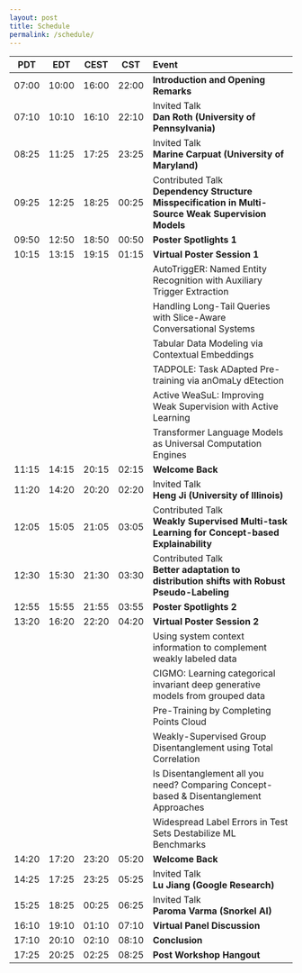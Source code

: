 ```yaml
---
layout: post
title: Schedule
permalink: /schedule/
---
```


PDT | EDT |	CEST |CST	|	Event
:------------: | :----------: | :------: | :-------: | :-----------
07:00 |	10:00 |	16:00 |	22:00 |	**Introduction and Opening Remarks**
07:10 |	10:10 |	16:10 |	22:10 | Invited Talk <br> **Dan Roth (University of Pennsylvania)**
08:25 |	11:25 |	17:25 |	23:25 |	Invited Talk <br> **Marine Carpuat (University of Maryland)**
09:25 |	12:25 |	18:25 |	00:25 |	Contributed Talk <br> **Dependency Structure Misspecification in Multi-Source Weak Supervision Models**
09:50 | 12:50 |	18:50 |	00:50 | **Poster Spotlights 1**
10:15 |	13:15 |	19:15 |	01:15 | **Virtual Poster Session 1**
     |       |      |   |     AutoTriggER: Named Entity Recognition with Auxiliary Trigger Extraction
    |       |      |   |     Handling Long-Tail Queries with Slice-Aware Conversational Systems
    |       |      |   |     Tabular Data Modeling via Contextual Embeddings
    |       |      |   |     TADPOLE: Task ADapted Pre-training via anOmaLy dEtection
    |       |      |   |     Active WeaSuL: Improving Weak Supervision with Active Learning
    |       |      |   |     Transformer Language Models as Universal Computation Engines
11:15 |	14:15 |	20:15 |	02:15 |	**Welcome Back**
11:20 |	14:20 |	20:20 |	02:20 |	Invited Talk <br> **Heng Ji (University of Illinois)**
12:05 |	15:05 |	21:05 |	03:05 |	Contributed Talk <br> **Weakly Supervised Multi-task Learning for Concept-based Explainability**
12:30 |	15:30 |	21:30 |	03:30 |	Contributed Talk <br> **Better adaptation to distribution shifts with Robust Pseudo-Labeling**
12:55 |	15:55 |	21:55 |	03:55 |	**Poster Spotlights 2**
13:20 |	16:20 |	22:20 |	04:20 |	**Virtual Poster Session 2**
     |       |      |   |     Using system context information to complement weakly labeled data
    |       |      |   |     CIGMO: Learning categorical invariant deep generative models from grouped data
    |       |      |   |     Pre-Training by Completing Points Cloud
    |       |      |   |     Weakly-Supervised Group Disentanglement using Total Correlation
    |       |      |   |     Is Disentanglement all you need? Comparing Concept-based & Disentanglement Approaches
    |       |      |   |     Widespread Label Errors in Test Sets Destabilize ML Benchmarks
14:20 |	17:20 |	23:20 |	05:20 |	**Welcome Back**
14:25 |	17:25 |	23:25 |	05:25 |	Invited Talk <br> **Lu Jiang (Google Research)**
15:25 |	18:25 |	00:25 |	06:25 |	Invited Talk <br> **Paroma Varma (Snorkel AI)**
16:10 |	19:10 |	01:10 |	07:10 |	**Virtual Panel Discussion**
17:10 |	20:10 |	02:10 |	08:10 |	**Conclusion**
17:25 |	20:25 |	02:25 |	08:25 |	**Post Workshop Hangout**
